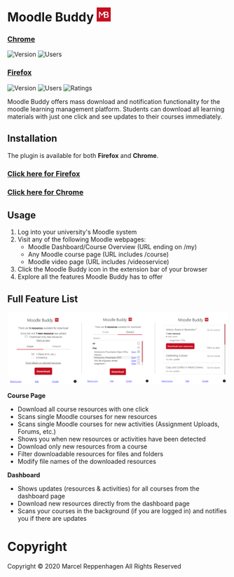 # Moodle Buddy ![Icon](extension/icons/32.png)

### [Chrome](https://chrome.google.com/webstore/detail/moodle-buddy/nomahjpllnbcpbggnpiehiecfbjmcaeo)

![Version](https://img.shields.io/chrome-web-store/v/nomahjpllnbcpbggnpiehiecfbjmcaeo)
![Users](https://img.shields.io/chrome-web-store/users/nomahjpllnbcpbggnpiehiecfbjmcaeo)
<!-- ![Ratings](https://img.shields.io/chrome-web-store/rating/nomahjpllnbcpbggnpiehiecfbjmcaeo) -->

### [Firefox](https://addons.mozilla.org/en-US/firefox/addon/moodle-buddy/)

![Version](https://img.shields.io/amo/v/moodle-buddy)
![Users](https://img.shields.io/amo/users/moodle-buddy)
![Ratings](https://img.shields.io/amo/rating/moodle-buddy)

Moodle Buddy offers mass download and notification functionality for the moodle learning management platform. Students can download all learning materials with just one click and see updates to their courses immediately.

## Installation

The plugin is available for both **Firefox** and **Chrome**.

### [Click here for **Firefox**](https://addons.mozilla.org/en-US/firefox/addon/moodle-buddy/)

### [Click here for **Chrome**](https://chrome.google.com/webstore/detail/moodle-buddy/nomahjpllnbcpbggnpiehiecfbjmcaeo)

## Usage

1. Log into your university's Moodle system
2. Visit any of the following Moodle webpages:
    * Moodle Dashboard/Course Overview (URL ending on /my)
    * Any Moodle course page (URL includes /course)
    * Moodle video page (URL includes /videoservice)
3. Click the Moodle Buddy icon in the extension bar of your browser
4. Explore all the features Moodle Buddy has to offer

## Full Feature List

![Screenshots](screenshots/combined.png "Course page (simple) | Course page (detailed) | Dashboard page")

**Course Page**

* Download all course resources with one click
* Scans single Moodle courses for new resources
* Scans single Moodle courses for new activities (Assignment Uploads, Forums, etc.)
* Shows you when new resources or activities have been detected
* Download only new resources from a course
* Filter downloadable resources for files and folders
* Modify file names of the downloaded resources

**Dashboard**

* Shows updates (resources & activities) for all courses from the dashboard page
* Download new resources directly from the dashboard page
* Scans your courses in the background (if you are logged in) and notifies you if there are updates

# Copyright

Copyright © 2020 Marcel Reppenhagen All Rights Reserved
